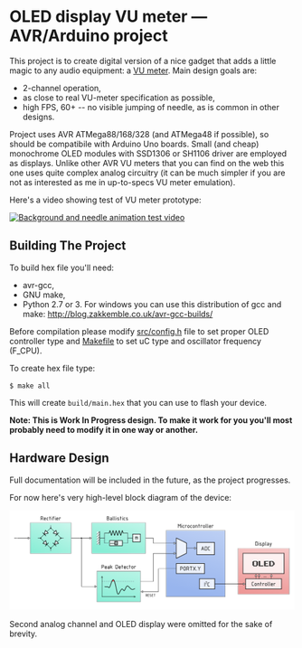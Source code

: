 # OLED display VU meter — AVR/Arduino project

This project is to create digital version of a nice gadget that adds a little magic 
to any audio equipment: a [VU meter](https://en.wikipedia.org/wiki/VU_meter). Main design
goals are:
  - 2-channel operation,
  - as close to real VU-meter specification as possible,
  - high FPS, 60+ -- no visible jumping of needle, as is common in other designs.

Project uses AVR ATMega88/168/328 (and ATMega48 if possible), so should be compatibile with
Arduino Uno boards. Small (and cheap) monochrome OLED modules with SSD1306 or SH1106 driver are 
employed as displays. Unlike other AVR VU meters that you can find on the web this one uses
quite complex analog circuitry (it can be much simpler if you are not as interested as me in
up-to-specs VU meter emulation).

Here's a video showing test of VU meter prototype:

[![Background and needle animation test video](https://img.youtube.com/vi/HKTR07n0YTo/maxresdefault.jpg)](https://youtu.be/e8a-bNMEwk4)

## Building The Project

To build hex file you'll need:
  - avr-gcc,
  - GNU make,
  - Python 2.7 or 3.
For windows you can use this distribution of gcc and make: http://blog.zakkemble.co.uk/avr-gcc-builds/

Before compilation please modify [src/config.h](src/config.h) file to set proper OLED controller type and [Makefile](Makefile) to set uC type and oscillator frequency (F_CPU).

To create hex file type:
```
$ make all
```
This will create `build/main.hex` that you can use to flash your device.

__Note: This is Work In Progress design. To make it work for you you'll most probably need to modify it in one way or another.__

## Hardware Design

Full documentation will be included in the future, as the project progresses.

For now here's very high-level block diagram of the device:

![Block diagram of AVR/OLED VU meter](images/block_diagram.png)

Second analog channel and OLED display were omitted for the sake of brevity.

